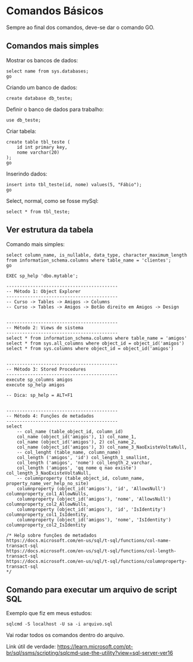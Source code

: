 # Comandos Básicos

Sempre ao final dos comandos, deve-se dar o comando GO.

## Comandos mais simples

Mostrar os bancos de dados:

```
select name from sys.databases;
go
```

Criando um banco de dados:

```
create database db_teste;
```

Definir o banco de dados para trabalho:

```
use db_teste;
```

Criar tabela:

```
create table tbl_teste (
    id int primary key,
    nome varchar(20)
);
go
```

Inserindo dados:

```
insert into tbl_teste(id, nome) values(5, "Fábio");
go
```

Select, normal, como se fosse mySql:

```
select * from tbl_teste;
```

## Ver estrutura da tabela

Comando mais simples:

```
select column_name, is_nullable, data_type, character_maximum_length from information_schema.columns where table_name = 'clientes';
go
```

```
EXEC sp_help 'dbo.mytable';
```

```
------------------------------------------
-- Método 1: Object Explorer
------------------------------------------
-- Curso -> Tables -> Amigos -> Columns
-- Curso -> Tables -> Amigos -> Botão direito em Amigos -> Design
 
 
------------------------------------------
-- Método 2: Views de sistema
------------------------------------------
select * from information_schema.columns where table_name = 'amigos'
select * from sys.all_columns where object_id = object_id('amigos')
select * from sys.columns where object_id = object_id('amigos')
 
 
------------------------------------------
-- Método 3: Stored Procedures
------------------------------------------
execute sp_columns amigos
execute sp_help amigos
 
-- Dica: sp_help = ALT+F1
 
 
------------------------------------------
-- Método 4: Funções de metadados
------------------------------------------
select
    -- col_name (table_object_id, column_id)
    col_name (object_id('amigos'), 1) col_name_1,
    col_name (object_id('amigos'), 2) col_name_2,
    col_name (object_id('amigos'), 3) col_name_3_NaoExisteVoltaNull,
    -- col_lenght (table_name, column_name)
    col_length ('amigos', 'id') col_length_1_smallint,
    col_length ('amigos', 'nome') col_length_2_varchar,
    col_length ('amigos', 'qq nome q nao existe') col_length_3_NaoExisteVoltaNull,
    -- columnproperty (table_object_id, column_name, property_name_ver_help_no_site)
    columnproperty (object_id('amigos'), 'id', 'AllowsNull') columnproperty_col1_AllowNulls,
    columnproperty (object_id('amigos'), 'nome', 'AllowsNull') columnproperty_col2_AllowNulls,
    columnproperty (object_id('amigos'), 'id', 'IsIdentity') columnproperty_col1_IsIdentity,
    columnproperty (object_id('amigos'), 'nome', 'IsIdentity') columnproperty_col2_IsIdentity
 
/* Help sobre funções de metadados
https://docs.microsoft.com/en-us/sql/t-sql/functions/col-name-transact-sql
https://docs.microsoft.com/en-us/sql/t-sql/functions/col-length-transact-sql
https://docs.microsoft.com/en-us/sql/t-sql/functions/columnproperty-transact-sql
*/
```

## Comando para executar um arquivo de script SQL

Exemplo que fiz em meus estudos:

```
sqlcmd -S localhost -U sa -i arquivo.sql
```

Vai rodar todos os comandos dentro do arquivo.


Link útil de verdade:
https://learn.microsoft.com/pt-br/sql/ssms/scripting/sqlcmd-use-the-utility?view=sql-server-ver16